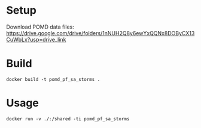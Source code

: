 # Setup

Download POMD data files: https://drive.google.com/drive/folders/1nNUH2Q8y6ewYxQQNx8DOByCX13CuWbLx?usp=drive_link

# Build

    docker build -t pomd_pf_sa_storms .

# Usage

    docker run -v ./:/shared -ti pomd_pf_sa_storms

